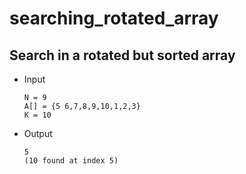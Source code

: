 # searching_rotated_array

## Search in a rotated but sorted array

- Input 
    
      N = 9
      A[] = {5 6,7,8,9,10,1,2,3}
      K = 10
      
- Output

      5
      (10 found at index 5)
